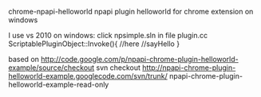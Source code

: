 chrome-npapi-helloworld
npapi plugin helloworld for chrome extension on windows

I use vs 2010 on windows: click npsimple.sln in file plugin.cc ScriptablePluginObject::Invoke(){ //here //sayHello }

based on http://code.google.com/p/npapi-chrome-plugin-helloworld-example/source/checkout svn checkout http://npapi-chrome-plugin-helloworld-example.googlecode.com/svn/trunk/ npapi-chrome-plugin-helloworld-example-read-only